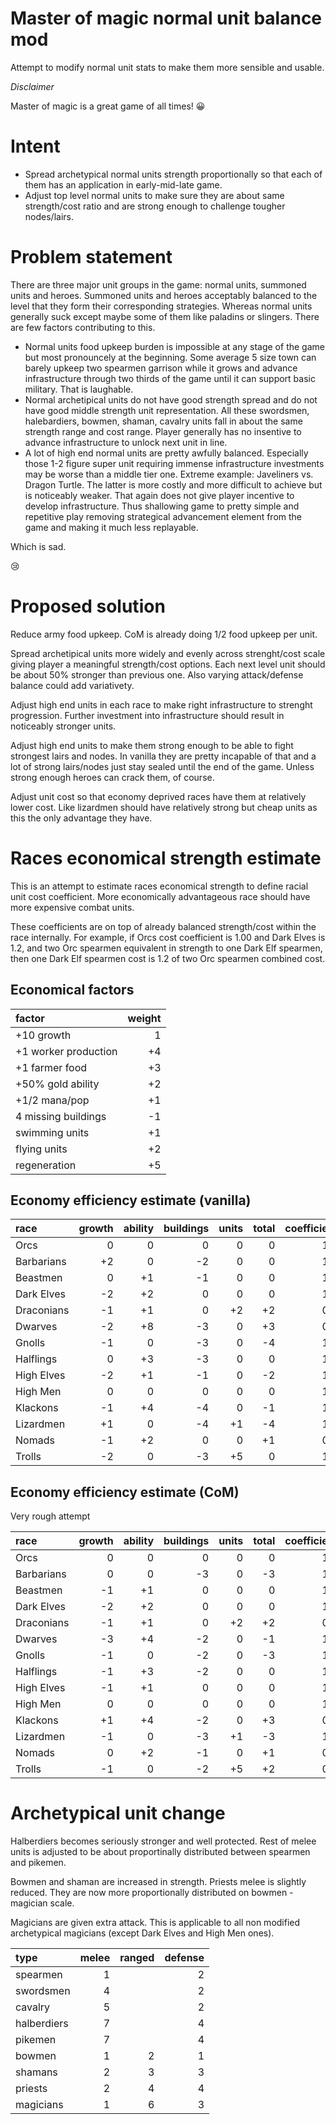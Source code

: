 # Master of magic normal unit balance mod

Attempt to modify normal unit stats to make them more sensible and usable.

_Disclaimer_

Master of magic is a great game of all times! 😀

# Intent

* Spread archetypical normal units strength proportionally so that each of them has an application in early-mid-late game.
* Adjust top level normal units to make sure they are about same strength/cost ratio and are strong enough to challenge tougher nodes/lairs.

# Problem statement

There are three major unit groups in the game: normal units, summoned units and heroes. Summoned units and heroes acceptably balanced to the level that they form their corresponding strategies. Whereas normal units generally suck except maybe some of them like paladins or slingers. There are few factors contributing to this.

* Normal units food upkeep burden is impossible at any stage of the game but most pronouncely at the beginning. Some average 5 size town can barely upkeep two spearmen garrison while it grows and advance infrastructure through two thirds of the game until it can support basic military. That is laughable.
* Normal archetipical units do not have good strength spread and do not have good middle strength unit representation. All these swordsmen, halebardiers, bowmen, shaman, cavalry units fall in about the same strength range and cost range. Player generally has no insentive to advance infrastructure to unlock next unit in line.
* A lot of high end normal units are pretty awfully balanced. Especially those 1-2 figure super unit requiring immense infrastructure investments may be worse than a middle tier one. Extreme example: Javeliners vs. Dragon Turtle. The latter is more costly and more difficult to achieve but is noticeably weaker. That again does not give player incentive to develop infrastructure. Thus shallowing game to pretty simple and repetitive play removing strategical advancement element from the game and making it much less replayable.

Which is sad.

😢

# Proposed solution

Reduce army food upkeep. CoM is already doing 1/2 food upkeep per unit.

Spread archetipical units more widely and evenly across strenght/cost scale giving player a meaningful strength/cost options. Each next level unit should be about 50% stronger than previous one. Also varying attack/defense balance could add variativety.

Adjust high end units in each race to make right infrastructure to strenght progression. Further investment into infrastructure should result in noticeably stronger units.

Adjust high end units to make them strong enough to be able to fight strongest lairs and nodes. In vanilla they are pretty incapable of that and a lot of strong lairs/nodes just stay sealed until the end of the game. Unless strong enough heroes can crack them, of course.

Adjust unit cost so that economy deprived races have them at relatively lower cost. Like lizardmen should have relatively strong but cheap units as this the only advantage they have.

# Races economical strength estimate

This is an attempt to estimate races economical strength to define racial unit cost coefficient. More economically advantageous race should have more expensive combat units.

These coefficients are on top of already balanced strength/cost within the race internally. For example, if Orcs cost coefficient is 1.00 and Dark Elves is 1.2, and two Orc spearmen equivalent in strength to one Dark Elf spearmen, then one Dark Elf spearmen cost is 1.2 of two Orc spearmen combined cost.

## Economical factors

|factor|weight|
|:----|----:|
|+10 growth|1|
|+1 worker production|+4|
|+1 farmer food|+3|
|+50% gold ability|+2|
|+1/2 mana/pop|+1|
|4 missing buildings|-1|
|swimming units|+1|
|flying units|+2|
|regeneration|+5|

## Economy efficiency estimate (vanilla)

|race|growth|ability|buildings|units|total|coefficient|
|:----|----:|----:|----:|----:|----:|----:|
|Orcs|0|0|0|0|0|1.0|
|Barbarians|+2|0|-2|0|0|1.0|
|Beastmen|0|+1|-1|0|0|1.0|
|Dark Elves|-2|+2|0|0|0|1.0|
|Draconians|-1|+1|0|+2|+2|0.8|
|Dwarves|-2|+8|-3|0|+3|0.7|
|Gnolls|-1|0|-3|0|-4|1.8|
|Halflings|0|+3|-3|0|0|1.0|
|High Elves|-2|+1|-1|0|-2|1.4|
|High Men|0|0|0|0|0|1.0|
|Klackons|-1|+4|-4|0|-1|1.2|
|Lizardmen|+1|0|-4|+1|-4|1.8|
|Nomads|-1|+2|0|0|+1|0.9|
|Trolls|-2|0|-3|+5|0|1.0|

## Economy efficiency estimate (CoM)

Very rough attempt

|race|growth|ability|buildings|units|total|coefficient|
|:----|----:|----:|----:|----:|----:|----:|
|Orcs|0|0|0|0|0|1.0|
|Barbarians|0|0|-3|0|-3|1.3|
|Beastmen|-1|+1|0|0|0|1.0|
|Dark Elves|-2|+2|0|0|0|1.0|
|Draconians|-1|+1|0|+2|+2|0.8|
|Dwarves|-3|+4|-2|0|-1|1.1|
|Gnolls|-1|0|-2|0|-3|1.3|
|Halflings|-1|+3|-2|0|0|1.0|
|High Elves|-1|+1|0|0|0|1.0|
|High Men|0|0|0|0|0|1.0|
|Klackons|+1|+4|-2|0|+3|0.7|
|Lizardmen|-1|0|-3|+1|-3|1.3|
|Nomads|0|+2|-1|0|+1|0.9|
|Trolls|-1|0|-2|+5|+2|0.8|

# Archetypical unit change

Halberdiers becomes seriously stronger and well protected. Rest of melee units is adjusted to be about proportinally distributed between spearmen and pikemen.

Bowmen and shaman are increased in strength. Priests melee is slightly reduced. They are now more proportionally distributed on bowmen - magician scale.

Magicians are given extra attack. This is applicable to all non modified archetypical magicians (except Dark Elves and High Men ones).

|type|melee|ranged|defense|
|:----|----:|----:|----:|
|spearmen|1||2|
|swordsmen|4||2|
|cavalry|5||2|
|halberdiers|7||4|
|pikemen|7||4|
|bowmen|1|2|1|
|shamans|2|3|3|
|priests|2|4|4|
|magicians|1|6|3|

